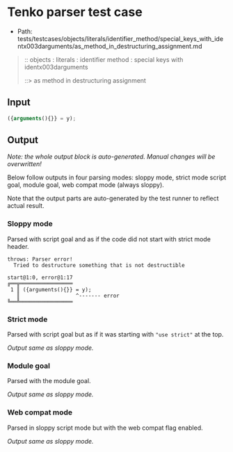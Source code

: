 # Tenko parser test case

- Path: tests/testcases/objects/literals/identifier_method/special_keys_with_identx003darguments/as_method_in_destructuring_assignment.md

> :: objects : literals : identifier method : special keys with identx003darguments
>
> ::> as method in destructuring assignment

## Input

`````js
({arguments(){}} = y);
`````

## Output

_Note: the whole output block is auto-generated. Manual changes will be overwritten!_

Below follow outputs in four parsing modes: sloppy mode, strict mode script goal, module goal, web compat mode (always sloppy).

Note that the output parts are auto-generated by the test runner to reflect actual result.

### Sloppy mode

Parsed with script goal and as if the code did not start with strict mode header.

`````
throws: Parser error!
  Tried to destructure something that is not destructible

start@1:0, error@1:17
╔══╦═════════════════
 1 ║ ({arguments(){}} = y);
   ║                  ^------- error
╚══╩═════════════════

`````

### Strict mode

Parsed with script goal but as if it was starting with `"use strict"` at the top.

_Output same as sloppy mode._

### Module goal

Parsed with the module goal.

_Output same as sloppy mode._

### Web compat mode

Parsed in sloppy script mode but with the web compat flag enabled.

_Output same as sloppy mode._
